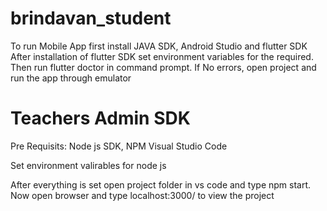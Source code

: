 # brindavan_student

To run Mobile App first install JAVA SDK, Android Studio and flutter SDK
After installation of flutter SDK set environment variables for the required.
Then run flutter doctor in command prompt.
If No errors, open project and run the app through emulator

# Teachers Admin SDK

Pre Requisits:
Node js SDK,
NPM
Visual Studio Code

Set environment valirables for node js

After everything is set open project folder in vs code and type npm start.
Now open browser and type localhost:3000/ to view the project
